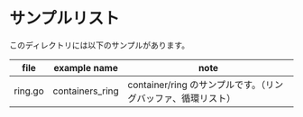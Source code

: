# サンプルリスト

このディレクトリには以下のサンプルがあります。

|file|example name|note|
|----|------------|----|
|ring.go|containers\_ring|container/ring のサンプルです。（リングバッファ、循環リスト）|

